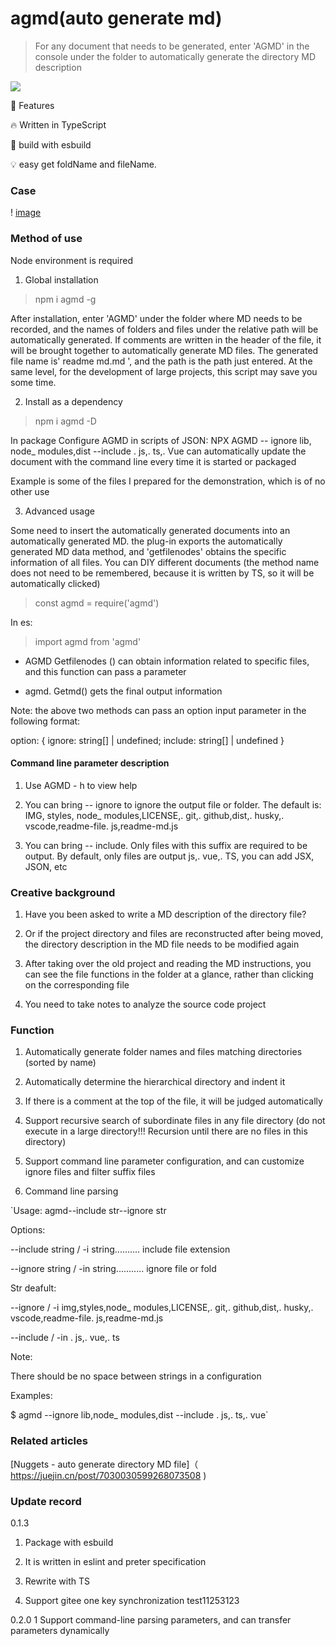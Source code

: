 # agmd(auto generate md)



>For any document that needs to be generated, enter 'AGMD' in the console under the folder to automatically generate the directory MD description



[![]( https://camo.githubusercontent.com/28479a7a834310a667f36760a27283f7389e864a/68747470733a2f2f696d672e736869656c64732e696f2f6e706d2f6c2f76322d646174657069636b65722e737667 )]( https://camo.githubusercontent.com/28479a7a834310a667f36760a27283f7389e864a/68747470733a2f2f696d672e736869656c64732e696f2f6e706d2f6c2f76322d646174657069636b65722e737667 )


🚀 Features

🔥 Written in TypeScript

🔋 build with esbuild

💡 easy get foldName and fileName.



### Case



! [image]( https://github.com/kakajun/auto-generate-md/blob/master/md2.png )



### Method of use

Node environment is required

1. Global installation

> npm i agmd -g



After installation, enter 'AGMD' under the folder where MD needs to be recorded, and the names of folders and files under the relative path will be automatically generated. If comments are written in the header of the file, it will be brought together to automatically generate MD files. The generated file name is' readme md.md ', and the path is the path just entered. At the same level, for the development of large projects, this script may save you some time.



2. Install as a dependency

> npm i agmd -D



In package Configure AGMD in scripts of JSON: NPX AGMD -- ignore lib, node_ modules,dist --include . js,. ts,. Vue can automatically update the document with the command line every time it is started or packaged




Example is some of the files I prepared for the demonstration, which is of no other use



3. Advanced usage

Some need to insert the automatically generated documents into an automatically generated MD. the plug-in exports the automatically generated MD data method, and 'getfilenodes' obtains the specific information of all files. You can DIY different documents (the method name does not need to be remembered, because it is written by TS, so it will be automatically clicked)

>const agmd = require('agmd')



In es:

>import agmd from 'agmd'



- AGMD Getfilenodes () can obtain information related to specific files, and this function can pass a parameter



- agmd. Getmd() gets the final output information

Note: the above two methods can pass an option input parameter in the following format:

option: { ignore: string[] | undefined; include: string[] | undefined }

#### Command line parameter description

1. Use AGMD - h to view help

2. You can bring -- ignore to ignore the output file or folder. The default is: IMG, styles, node_ modules,LICENSE,. git,. github,dist,. husky,. vscode,readme-file. js,readme-md.js

3. You can bring -- include. Only files with this suffix are required to be output. By default, only files are output js,. vue,. TS, you can add JSX, JSON, etc



### Creative background

1. Have you been asked to write a MD description of the directory file?

2. Or if the project directory and files are reconstructed after being moved, the directory description in the MD file needs to be modified again

3. After taking over the old project and reading the MD instructions, you can see the file functions in the folder at a glance, rather than clicking on the corresponding file

4. You need to take notes to analyze the source code project



### Function

1. Automatically generate folder names and files matching directories (sorted by name)

2. Automatically determine the hierarchical directory and indent it

3. If there is a comment at the top of the file, it will be judged automatically

4. Support recursive search of subordinate files in any file directory (do not execute in a large directory!!! Recursion until there are no files in this directory)

5. Support command line parameter configuration, and can customize ignore files and filter suffix files

6. Command line parsing



`Usage: agmd--include str--ignore str



Options:

--include string / -i string.......... include file extension

--ignore string / -in string........... ignore file or fold



Str deafult:

--ignore / -i img,styles,node_ modules,LICENSE,. git,. github,dist,. husky,. vscode,readme-file. js,readme-md.js

--include / -in . js,. vue,. ts



Note:

There should be no space between strings in a configuration



Examples:

$ agmd --ignore lib,node_ modules,dist --include . js,. ts,. vue`



### Related articles

[Nuggets - auto generate directory MD file]（ https://juejin.cn/post/7030030599268073508 )



### Update record

0.1.3

1. Package with esbuild

2. It is written in eslint and preter specification

3. Rewrite with TS

4. Support gitee one key synchronization test11253123



0.2.0
1
Support command-line parsing parameters, and can transfer parameters dynamically
